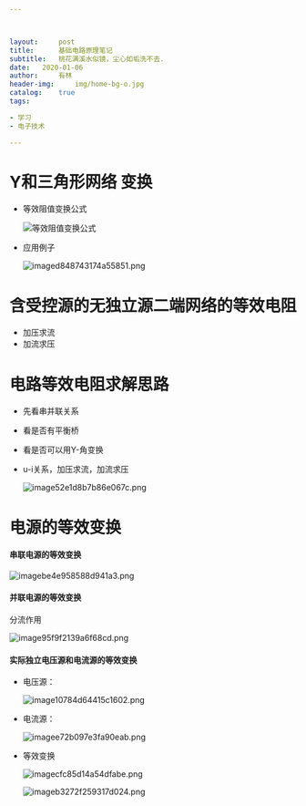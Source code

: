 ```yaml
---



layout: 	post
title:  	基础电路原理笔记
subtitle: 	桃花满溪水似镜，尘心如垢洗不去.
date: 	2020-01-06
author: 	有林
header-img: 	img/home-bg-o.jpg
catalog: 	true
tags:	

- 学习
- 电子技术

---
```






# Y和三角形网络 变换

+ 等效阻值变换公式

  ![等效阻值变换公式](http://gssyvgeg.f3322.net:50080/chevereto/images/2020/01/06/image.png)

+ 应用例子

  ![imaged848743174a55851.png](http://gssyvgeg.f3322.net:50080/chevereto/images/2020/01/06/imaged848743174a55851.png)



# 含受控源的无独立源二端网络的等效电阻 

+ 加压求流
+ 加流求压

# 电路等效电阻求解思路

+ 先看串并联关系

+ 看是否有平衡桥

+ 看是否可以用Y-角变换

+ u-i关系，加压求流，加流求压

  ![image52e1d8b7b86e067c.png](http://gssyvgeg.f3322.net:50080/chevereto/images/2020/01/06/image52e1d8b7b86e067c.png)

# 电源的等效变换

#### 串联电源的等效变换

![imagebe4e958588d941a3.png](http://gssyvgeg.f3322.net:50080/chevereto/images/2020/01/06/imagebe4e958588d941a3.png)

#### 并联电源的等效变换

分流作用

![image95f9f2139a6f68cd.png](http://gssyvgeg.f3322.net:50080/chevereto/images/2020/01/06/image95f9f2139a6f68cd.png)

####  实际独立电压源和电流源的等效变换

+ 电压源：

  ![image10784d64415c1602.png](http://gssyvgeg.f3322.net:50080/chevereto/images/2020/01/06/image10784d64415c1602.png)

+ 电流源：

  ![imagee72b097e3fa90eab.png](http://gssyvgeg.f3322.net:50080/chevereto/images/2020/01/06/imagee72b097e3fa90eab.png)

+ 等效变换

  ![imagecfc85d14a54dfabe.png](http://gssyvgeg.f3322.net:50080/chevereto/images/2020/01/06/imagecfc85d14a54dfabe.png)

  ![imageb3272f259317d024.png](http://gssyvgeg.f3322.net:50080/chevereto/images/2020/01/06/imageb3272f259317d024.png)

